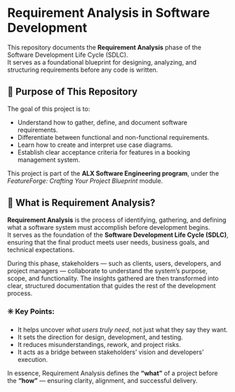 # Requirement Analysis in Software Development

This repository documents the **Requirement Analysis** phase of the Software Development Life Cycle (SDLC).  
It serves as a foundational blueprint for designing, analyzing, and structuring requirements before any code is written.

## 📘 Purpose of This Repository
The goal of this project is to:
- Understand how to gather, define, and document software requirements.
- Differentiate between functional and non-functional requirements.
- Learn how to create and interpret use case diagrams.
- Establish clear acceptance criteria for features in a booking management system.

This project is part of the **ALX Software Engineering program**, under the *FeatureForge: Crafting Your Project Blueprint* module.

## 🧠 What is Requirement Analysis?

**Requirement Analysis** is the process of identifying, gathering, and defining what a software system must accomplish before development begins.  
It serves as the foundation of the **Software Development Life Cycle (SDLC)**, ensuring that the final product meets user needs, business goals, and technical expectations.

During this phase, stakeholders — such as clients, users, developers, and project managers — collaborate to understand the system’s purpose, scope, and functionality. The insights gathered are then transformed into clear, structured documentation that guides the rest of the development process.

### ✳️ Key Points:
- It helps uncover *what users truly need*, not just what they say they want.  
- It sets the direction for design, development, and testing.  
- It reduces misunderstandings, rework, and project risks.  
- It acts as a bridge between stakeholders’ vision and developers’ execution.

In essence, Requirement Analysis defines the **“what”** of a project before the **“how”** — ensuring clarity, alignment, and successful delivery.
